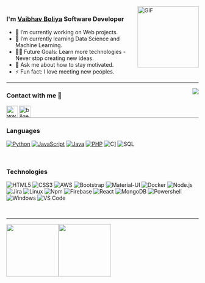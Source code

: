 <h1 align="center" style="display:none;"></h1>



<img align="right" alt="GIF" height="160px" src="https://media.giphy.com/media/du3J3cXyzhj75IOgvA/giphy.gif" />


### I'm [Vaibhav Boliya][website] Software Developer

- 🔭 I’m currently working on Web projects.
- 🌱 I’m currently learning Data Science and Machine Learning.
- 💪🏼 Future Goals: Learn more technologies - Never stop creating new ideas.
- 💬 Ask me about how to stay motivated.
- ⚡ Fun fact: I love meeting new peoples.

---

<img align="right" src="http://estruyf-github.azurewebsites.net/api/VisitorHit?user=vaibhavboliya&repo=Bgstatic&countColorcountColor&countColor=%237B1E7B"/>

### Contact with me 📝

[<img align="left" alt="www.walla.co.il" height="30px" src="https://www.flaticon.com/svg/static/icons/svg/2996/2996826.svg" />][website]
[<img align="left" alt="bilgehangecici | LinkedIn" height="30px" src="https://www.flaticon.com/svg/static/icons/svg/174/174857.svg"/>][linkedin]

<br />

---

### Languages

[![Python](https://img.shields.io/badge/-Python-000?&logo=python)](https://github.com/vaibhavboliya?tab=repositories&q=&type=&language=python)
[![JavaScript](https://img.shields.io/badge/-JavaScript-000?&logo=JavaScript&logoColor=ddc508)](https://github.com/vaibhavboliya?tab=repositories&q=&type=&language=javascript)
[![Java](https://img.shields.io/badge/-Java-000?&logo=Java&logoColor=007396)](https://github.com/vaibhavboliya?tab=repositories&q=&type=&language=java)
[![PHP](https://img.shields.io/badge/-PHP-000?&logo=PHP&logoColor=777BB4)](https://github.com/vaibhavboliya?tab=repositories&q=&type=&language=php)
![C](https://img.shields.io/badge/-C-000?&logo=C)]
![SQL](https://img.shields.io/badge/-SQL-000?&logo=MySQL&logoColor=4479A1)

<br />

### Technologies
![HTML5](https://img.shields.io/badge/-HTML5-%23E44D27?style=flat-square&logo=html5&logoColor=ffffff)
![CSS3](https://img.shields.io/badge/-CSS3-%231572B6?style=flat-square&logo=css3)
![AWS](https://img.shields.io/badge/-AWS-000?&logo=Amazon-AWS&logoColor=fff)
![Bootstrap](https://img.shields.io/badge/-Bootstrap-563D7C?style=flat-square&logo=Bootstrap)
![Material-UI](https://img.shields.io/badge/-Material%E2%80%93UI-0081CB?style=flat-square&logo=material-ui)
![Docker](https://img.shields.io/badge/-Docker-000?&logo=Docker)
![Node.js](https://img.shields.io/badge/-Node.js-000?&logo=node.js)
![Jira](https://img.shields.io/badge/-Jira-000?&logo=Jira-Software&logoColor=0052CC)
![Linux](https://img.shields.io/badge/-Linux-000?&logo=Linux&logoColor=FCC624)
![Npm](https://img.shields.io/badge/-npm-CB3837?style=flat-square&logo=npm)
![Firebase](https://img.shields.io/badge/-Firebase-FFCA28?style=flat-square&logo=firebase&logoColor=ffffff)
![React](https://img.shields.io/badge/-React-000?&logo=React)
![MongoDB](https://img.shields.io/badge/-MongoDB-000?&logo=MongoDB)
![Powershell](http://img.shields.io/badge/-Powershell-5391FE?style=flat-square&logo=powershell&logoColor=ffffff)
![Windows](http://img.shields.io/badge/-Windows-0078D6?style=flat-square&logo=windows&logoColor=ffffff)
![VS Code](http://img.shields.io/badge/-VS%20Code-007ACC?style=flat-square&logo=visual-studio-code&logoColor=ffffff)

<br />

---
<a href="https://www.adamalston.com/"><img height="137px" src="https://github-readme-stats.vercel.app/api?username=vaibhavboliya&hide_title=true&hide_border=true&show_icons=true&include_all_commits=true&count_private=true&line_height=21&text_color=000&icon_color=000&bg_color=0,ea6161,ffc64d,fffc4d,52fa5a&theme=graywhite" /><!-- wi*quL3fcV --><img height="137px" src="https://github-readme-stats.vercel.app/api/top-langs/?username=vaibhavboliya&hide=html&hide_title=true&hide_border=true&layout=compact&langs_count=7&exclude_repo=comp426,Redventures-Movie-Quotes&text_color=000&icon_color=fff&bg_color=0,52fa5a,4dfcff,c64dff&theme=graywhite" /></a>
<br />



[website]: https://vaibhavboliya.github.io/Vaibhav-Portfolio/
[linkedin]: https://www.linkedin.com/in/vaibhav-boliya-3170341a2/?originalSubdomain=in
